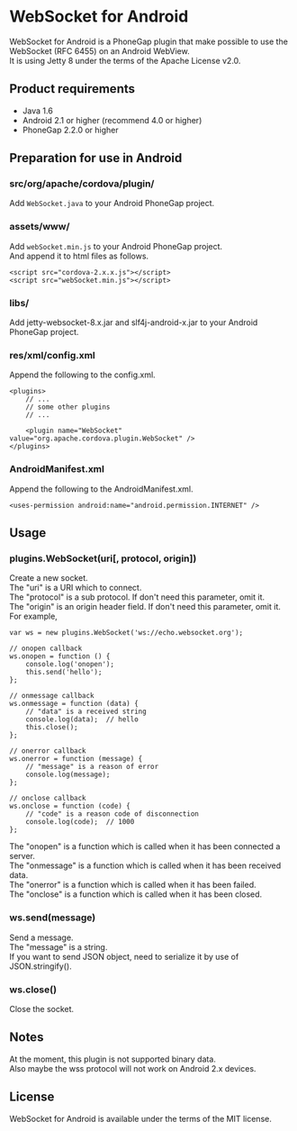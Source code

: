 # WebSocket for Android
WebSocket for Android is a PhoneGap plugin that make possible to use the WebSocket (RFC 6455) on an Android WebView.  
It is using Jetty 8 under the terms of the Apache License v2.0.  

## Product requirements
 - Java 1.6  
 - Android 2.1 or higher (recommend 4.0 or higher)  
 - PhoneGap 2.2.0 or higher  

## Preparation for use in Android
### src/org/apache/cordova/plugin/
Add `WebSocket.java` to your Android PhoneGap project.  

### assets/www/
Add `webSocket.min.js` to your Android PhoneGap project.  
And append it to html files as follows.  

    <script src="cordova-2.x.x.js"></script>
    <script src="webSocket.min.js"></script>

### libs/
Add jetty-websocket-8.x.jar and slf4j-android-x.jar to your Android PhoneGap project.  

### res/xml/config.xml
Append the following to the config.xml.  

    <plugins>
        // ...
        // some other plugins
        // ...

        <plugin name="WebSocket" value="org.apache.cordova.plugin.WebSocket" />
    </plugins>

### AndroidManifest.xml
Append the following to the AndroidManifest.xml.  

    <uses-permission android:name="android.permission.INTERNET" />

## Usage
### plugins.WebSocket(uri[, protocol, origin])
Create a new socket.  
The "uri" is a URI which to connect.  
The "protocol" is a sub protocol. If don't need this parameter, omit it.  
The "origin" is an origin header field. If don't need this parameter, omit it.  
For example,  

    var ws = new plugins.WebSocket('ws://echo.websocket.org');

    // onopen callback
    ws.onopen = function () {
        console.log('onopen');
        this.send('hello');
    };

    // onmessage callback
    ws.onmessage = function (data) {
        // "data" is a received string
        console.log(data);  // hello
        this.close();
    };

    // onerror callback
    ws.onerror = function (message) {
        // "message" is a reason of error
        console.log(message);
    };

    // onclose callback
    ws.onclose = function (code) {
        // "code" is a reason code of disconnection
        console.log(code);  // 1000
    };

The "onopen" is a function which is called when it has been connected a server.  
The "onmessage" is a function which is called when it has been received data.  
The "onerror" is a function which is called when it has been failed.  
The "onclose" is a function which is called when it has been closed.  

### ws.send(message)
Send a message.  
The "message" is a string.  
If you want to send JSON object, need to serialize it by use of JSON.stringify().  

### ws.close()
Close the socket.  

## Notes
At the moment, this plugin is not supported binary data.  
Also maybe the wss protocol will not work on Android 2.x devices.  

## License
WebSocket for Android is available under the terms of the MIT license.  
